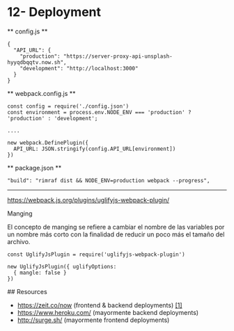 # 12- Deployment

** config.js **

```
{
  "API_URL": {
    "production": "https://server-proxy-api-unsplash-hyyqdbqqtv.now.sh",
    "development": "http://localhost:3000"
  }
}
```

** webpack.config.js ** 

```
const config = require('./config.json')
const environment = process.env.NODE_ENV === 'production' ? 'production' : 'development';

....

new webpack.DefinePlugin({
  API_URL: JSON.stringify(config.API_URL[environment])
})
```


** package.json ** 

```
"build": "rimraf dist && NODE_ENV=production webpack --progress",
```

--------

https://webpack.js.org/plugins/uglifyjs-webpack-plugin/

Manging

El concepto de manging se refiere a cambiar el nombre de las variables por un nombre más corto con la finalidad de reducir un poco más el tamaño del archivo. 

```
const UglifyJsPlugin = require('uglifyjs-webpack-plugin')

new UglifyJsPlugin({ uglifyOptions: 
  { mangle: false }
})
```

## Resources

- https://zeit.co/now (frontend & backend deployments) [[1]](https://github.com/zeit/now-cli/issues/677)
- https://www.heroku.com/ (mayormente backend deployments)
- http://surge.sh/ (mayormente frontend deployments)
